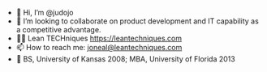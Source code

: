 - 👋 Hi, I’m @judojo
- 💞️ I’m looking to collaborate on product development and IT capability as a competitive advantage.
- 👷‍♂️ Lean TECHniques https://leantechniques.com
- 📫 How to reach me: joneal@leantechniques.com
- 🏫 BS, University of Kansas 2008; MBA, University of Florida 2013
